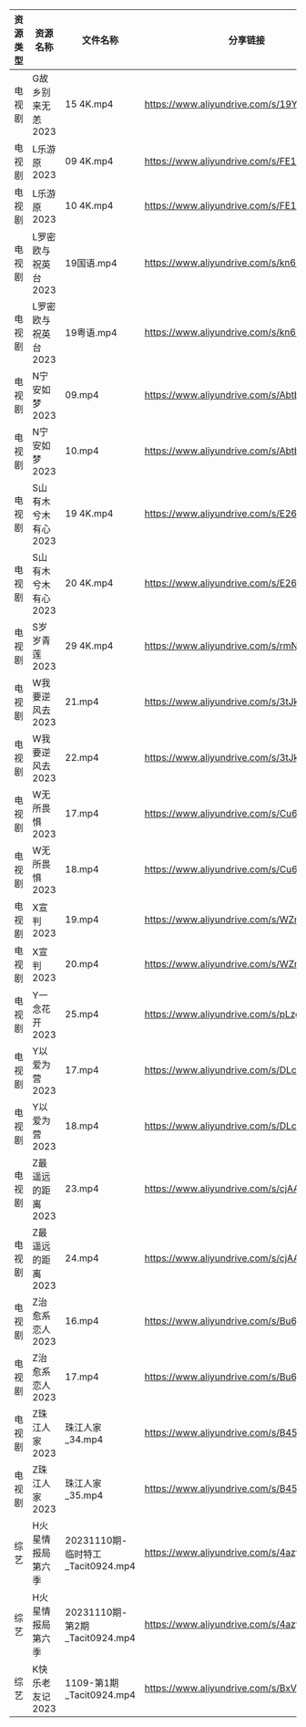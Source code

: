 | 资源类型 | 资源名称         | 文件名称                         | 分享链接                                      | 更新时间       |
| ---- | ------------ | ---------------------------- | ----------------------------------------- | ---------- |
| 电视剧  | G故乡别来无恙2023  | 15 4K.mp4                    | https://www.aliyundrive.com/s/19Yd53iwKSU | 2023-11-10 |
| 电视剧  | L乐游原2023     | 09 4K.mp4                    | https://www.aliyundrive.com/s/FE1ruJGrYMb | 2023-11-10 |
| 电视剧  | L乐游原2023     | 10 4K.mp4                    | https://www.aliyundrive.com/s/FE1ruJGrYMb | 2023-11-10 |
| 电视剧  | L罗密欧与祝英台2023 | 19国语.mp4                     | https://www.aliyundrive.com/s/kn6cToaQ17A | 2023-11-10 |
| 电视剧  | L罗密欧与祝英台2023 | 19粤语.mp4                     | https://www.aliyundrive.com/s/kn6cToaQ17A | 2023-11-10 |
| 电视剧  | N宁安如梦2023    | 09.mp4                       | https://www.aliyundrive.com/s/AbtbD1DVoha | 2023-11-10 |
| 电视剧  | N宁安如梦2023    | 10.mp4                       | https://www.aliyundrive.com/s/AbtbD1DVoha | 2023-11-10 |
| 电视剧  | S山有木兮木有心2023 | 19 4K.mp4                    | https://www.aliyundrive.com/s/E26JyHnrEfb | 2023-11-10 |
| 电视剧  | S山有木兮木有心2023 | 20 4K.mp4                    | https://www.aliyundrive.com/s/E26JyHnrEfb | 2023-11-10 |
| 电视剧  | S岁岁青莲2023    | 29 4K.mp4                    | https://www.aliyundrive.com/s/rmNksMTm4rs | 2023-11-10 |
| 电视剧  | W我要逆风去2023   | 21.mp4                       | https://www.aliyundrive.com/s/3tJkDuugcNK | 2023-11-10 |
| 电视剧  | W我要逆风去2023   | 22.mp4                       | https://www.aliyundrive.com/s/3tJkDuugcNK | 2023-11-10 |
| 电视剧  | W无所畏惧2023    | 17.mp4                       | https://www.aliyundrive.com/s/Cu63hcUUwzn | 2023-11-10 |
| 电视剧  | W无所畏惧2023    | 18.mp4                       | https://www.aliyundrive.com/s/Cu63hcUUwzn | 2023-11-10 |
| 电视剧  | X宣判2023      | 19.mp4                       | https://www.aliyundrive.com/s/WZmywrp2FQC | 2023-11-10 |
| 电视剧  | X宣判2023      | 20.mp4                       | https://www.aliyundrive.com/s/WZmywrp2FQC | 2023-11-10 |
| 电视剧  | Y一念花开2023    | 25.mp4                       | https://www.aliyundrive.com/s/pLzgi79VCnz | 2023-11-10 |
| 电视剧  | Y以爱为营2023    | 17.mp4                       | https://www.aliyundrive.com/s/DLcrknc5Xuj | 2023-11-10 |
| 电视剧  | Y以爱为营2023    | 18.mp4                       | https://www.aliyundrive.com/s/DLcrknc5Xuj | 2023-11-10 |
| 电视剧  | Z最遥远的距离2023  | 23.mp4                       | https://www.aliyundrive.com/s/cjAAbiCD2y3 | 2023-11-10 |
| 电视剧  | Z最遥远的距离2023  | 24.mp4                       | https://www.aliyundrive.com/s/cjAAbiCD2y3 | 2023-11-10 |
| 电视剧  | Z治愈系恋人2023   | 16.mp4                       | https://www.aliyundrive.com/s/Bu6judR2zBs | 2023-11-10 |
| 电视剧  | Z治愈系恋人2023   | 17.mp4                       | https://www.aliyundrive.com/s/Bu6judR2zBs | 2023-11-10 |
| 电视剧  | Z珠江人家2023    | 珠江人家_34.mp4                  | https://www.aliyundrive.com/s/B45dwmfUKGQ | 2023-11-10 |
| 电视剧  | Z珠江人家2023    | 珠江人家_35.mp4                  | https://www.aliyundrive.com/s/B45dwmfUKGQ | 2023-11-10 |
| 综艺   | H火星情报局第六季    | 20231110期-临时特工_Tacit0924.mp4 | https://www.aliyundrive.com/s/4azyom2fB4x | 2023-11-10 |
| 综艺   | H火星情报局第六季    | 20231110期-第2期_Tacit0924.mp4  | https://www.aliyundrive.com/s/4azyom2fB4x | 2023-11-10 |
| 综艺   | K快乐老友记2023   | 1109-第1期_Tacit0924.mp4       | https://www.aliyundrive.com/s/BxVL5bRR35N | 2023-11-10 |
